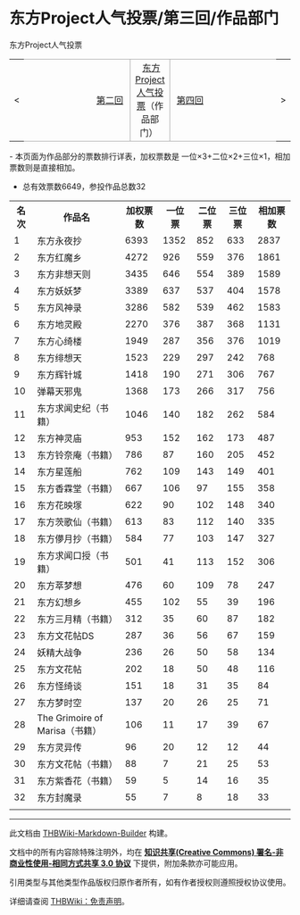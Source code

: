 # 东方Project人气投票/第三回/作品部门

<!-- source html: G:\repos\THBWiki-Markdown-Builder\THBWikiMarkdown\Temp\main\3\31\ns0%3A%E4%B8%9C%E6%96%B9Project%E4%BA%BA%E6%B0%94%E6%8A%95%E7%A5%A8%2F%E7%AC%AC%E4%B8%89%E5%9B%9E%2F%E4%BD%9C%E5%93%81%E9%83%A8%E9%97%A8.html -->

东方Project人气投票

<center>

<table>
<tbody><tr>
<td>&lt;
</td>
<td style="border-top: 1px solid #aaaaaa; border-bottom: 1px solid #aaaaaa; width: 50%; text-align: right"><a href="./东方Project人气投票-第二回-作品部门.md" title="东方Project人气投票/第二回/作品部门">第二回</a>&#160;
</td>
<td style="text-align: center; border-left: 1px solid #aaaaaa; border-right: 1px solid #aaaaaa; border-top: 1px solid #aaaaaa; border-bottom: 1px solid #aaaaaa;">&#160;<a href="./东方Project人气投票.md" title="东方Project人气投票">东方Project人气投票</a>（作品部门）&#160;
</td>
<td style="border-top: 1px solid #aaaaaa; border-bottom: 1px solid #aaaaaa; width: 50%; text-align: left">&#160;<a href="./东方Project人气投票-第四回-作品部门.md" title="东方Project人气投票/第四回/作品部门">第四回</a>
</td>
<td>&gt;
</td></tr></tbody></table>

  
</center>
- 本页面为作品部分的票数排行详表，加权票数是 一位×3+二位×2+三位×1，相加票数则是直接相加。

- 总有效票数6649，参投作品总数32


<table>
<tbody><tr>
<th>名次</th>
<th>作品名</th>
<th>加权票数</th>
<th>一位票</th>
<th>二位票</th>
<th>三位票</th>
<th>相加票数
</th></tr>
<tr>
<td>1</td>
<td>东方永夜抄</td>
<td>6393</td>
<td>1352</td>
<td>852</td>
<td>633</td>
<td>2837
</td></tr>
<tr>
<td>2</td>
<td>东方红魔乡</td>
<td>4272</td>
<td>926</td>
<td>559</td>
<td>376</td>
<td>1861
</td></tr>
<tr>
<td>3</td>
<td>东方非想天则</td>
<td>3435</td>
<td>646</td>
<td>554</td>
<td>389</td>
<td>1589
</td></tr>
<tr>
<td>4</td>
<td>东方妖妖梦</td>
<td>3389</td>
<td>637</td>
<td>537</td>
<td>404</td>
<td>1578
</td></tr>
<tr>
<td>5</td>
<td>东方风神录</td>
<td>3286</td>
<td>582</td>
<td>539</td>
<td>462</td>
<td>1583
</td></tr>
<tr>
<td>6</td>
<td>东方地灵殿</td>
<td>2270</td>
<td>376</td>
<td>387</td>
<td>368</td>
<td>1131
</td></tr>
<tr>
<td>7</td>
<td>东方心绮楼</td>
<td>1949</td>
<td>287</td>
<td>356</td>
<td>376</td>
<td>1019
</td></tr>
<tr>
<td>8</td>
<td>东方绯想天</td>
<td>1523</td>
<td>229</td>
<td>297</td>
<td>242</td>
<td>768
</td></tr>
<tr>
<td>9</td>
<td>东方辉针城</td>
<td>1418</td>
<td>190</td>
<td>271</td>
<td>306</td>
<td>767
</td></tr>
<tr>
<td>10</td>
<td>弹幕天邪鬼</td>
<td>1368</td>
<td>173</td>
<td>266</td>
<td>317</td>
<td>756
</td></tr>
<tr>
<td>11</td>
<td>东方求闻史纪（书籍）</td>
<td>1046</td>
<td>140</td>
<td>182</td>
<td>262</td>
<td>584
</td></tr>
<tr>
<td>12</td>
<td>东方神灵庙</td>
<td>953</td>
<td>152</td>
<td>162</td>
<td>173</td>
<td>487
</td></tr>
<tr>
<td>13</td>
<td>东方铃奈庵（书籍）</td>
<td>786</td>
<td>87</td>
<td>160</td>
<td>205</td>
<td>452
</td></tr>
<tr>
<td>14</td>
<td>东方星莲船</td>
<td>762</td>
<td>109</td>
<td>143</td>
<td>149</td>
<td>401
</td></tr>
<tr>
<td>15</td>
<td>东方香霖堂（书籍）</td>
<td>667</td>
<td>106</td>
<td>97</td>
<td>155</td>
<td>358
</td></tr>
<tr>
<td>16</td>
<td>东方花映塚</td>
<td>622</td>
<td>90</td>
<td>102</td>
<td>148</td>
<td>340
</td></tr>
<tr>
<td>17</td>
<td>东方茨歌仙（书籍）</td>
<td>613</td>
<td>83</td>
<td>112</td>
<td>140</td>
<td>335
</td></tr>
<tr>
<td>18</td>
<td>东方儚月抄（书籍）</td>
<td>584</td>
<td>77</td>
<td>103</td>
<td>147</td>
<td>327
</td></tr>
<tr>
<td>19</td>
<td>东方求闻口授（书籍）</td>
<td>501</td>
<td>41</td>
<td>113</td>
<td>152</td>
<td>306
</td></tr>
<tr>
<td>20</td>
<td>东方萃梦想</td>
<td>476</td>
<td>60</td>
<td>109</td>
<td>78</td>
<td>247
</td></tr>
<tr>
<td>21</td>
<td>东方幻想乡</td>
<td>455</td>
<td>102</td>
<td>55</td>
<td>39</td>
<td>196
</td></tr>
<tr>
<td>22</td>
<td>东方三月精（书籍）</td>
<td>312</td>
<td>35</td>
<td>60</td>
<td>87</td>
<td>182
</td></tr>
<tr>
<td>23</td>
<td>东方文花帖DS</td>
<td>287</td>
<td>36</td>
<td>56</td>
<td>67</td>
<td>159
</td></tr>
<tr>
<td>24</td>
<td>妖精大战争</td>
<td>236</td>
<td>26</td>
<td>50</td>
<td>58</td>
<td>134
</td></tr>
<tr>
<td>25</td>
<td>东方文花帖</td>
<td>202</td>
<td>18</td>
<td>50</td>
<td>48</td>
<td>116
</td></tr>
<tr>
<td>26</td>
<td>东方怪绮谈</td>
<td>151</td>
<td>18</td>
<td>31</td>
<td>35</td>
<td>84
</td></tr>
<tr>
<td>27</td>
<td>东方梦时空</td>
<td>137</td>
<td>20</td>
<td>26</td>
<td>25</td>
<td>71
</td></tr>
<tr>
<td>28</td>
<td>The Grimoire of Marisa（书籍）</td>
<td>106</td>
<td>11</td>
<td>17</td>
<td>39</td>
<td>67
</td></tr>
<tr>
<td>29</td>
<td>东方灵异传</td>
<td>96</td>
<td>20</td>
<td>12</td>
<td>12</td>
<td>44
</td></tr>
<tr>
<td>30</td>
<td>东方文花帖（书籍）</td>
<td>88</td>
<td>7</td>
<td>21</td>
<td>25</td>
<td>53
</td></tr>
<tr>
<td>31</td>
<td>东方紫香花（书籍）</td>
<td>59</td>
<td>5</td>
<td>14</td>
<td>16</td>
<td>35
</td></tr>
<tr>
<td>32</td>
<td>东方封魔录</td>
<td>55</td>
<td>7</td>
<td>8</td>
<td>18</td>
<td>33
</td></tr>
<tr>
<td>
</td></tr></tbody></table>






---

此文档由 [THBWiki-Markdown-Builder](https://github.com/Delsin-Yu/THBWiki-Markdown-Builder) 构建。

文档中的所有内容除特殊注明外，均在 [**知识共享(Creative Commons) 署名-非商业性使用-相同方式共享 3.0 协议**](https://creativecommons.org/licenses/by-sa/3.0/deed.zh-hans) 下提供，附加条款亦可能应用。

引用类型与其他类型作品版权归原作者所有，如有作者授权则遵照授权协议使用。

详细请查阅 [THBWiki：免责声明](https://thbwiki.cc/THBWiki:%E5%85%8D%E8%B4%A3%E5%A3%B0%E6%98%8E)。

